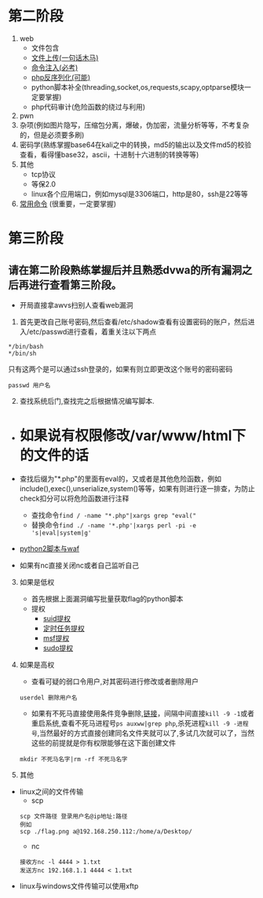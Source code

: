 # 第二阶段
1. web
    + 文件包含
    + [文件上传(一句话木马)](../web/文件上传漏洞.md)
    + [命令注入(必考)](../web/命令注入.md)
    + [php反序列化(可能)](../web/反序列化.md)
    + python脚本补全(threading,socket,os,requests,scapy,optparse模块一定要掌握)
    + php代码审计(危险函数的绕过与利用)
2. pwn
3. 杂项(例如图片隐写，压缩包分离，爆破，伪加密，流量分析等等，不考复杂的，但是必须要多刷)
4. 密码学(熟练掌握base64在kali之中的转换，md5的输出以及文件md5的校验查看，看得懂base32，ascii，十进制十六进制的转换等等)
5. 其他
    + tcp协议
    + 等保2.0
    + linux各个应用端口，例如mysql是3306端口，http是80，ssh是22等等
7. [常用命令](./命令.md)    (很重要，一定要掌握)
# 第三阶段
## 请在第二阶段熟练掌握后并且熟悉dvwa的所有漏洞之后再进行查看第三阶段。
- 开局直接拿awvs扫别人查看web漏洞
1. 首先更改自己账号密码,然后查看/etc/shadow查看有设置密码的账户，然后进入/etc/passwd进行查看，着重关注以下两点
```
*/bin/bash
*/bin/sh
```
只有这两个是可以通过ssh登录的，如果有则立即更改这个账号的密码密码
```
passwd 用户名
```
2. 查找系统后门,查找完之后根据情况编写脚本.

+ # 如果说有权限修改/var/www/html下的文件的话

+ 查找后缀为"*.php"的里面有eval的，又或者是其他危险函数，例如include(),exec(),unserialize,system()等等，如果有则进行逐一排查，为防止check扣分可以将危险函数进行注释
    + 查找命令`find / -name "*.php"|xargs grep "eval("`
    + 替换命令`find ./ -name '*.php'|xargs perl -pi -e 's|eval|system|g'`
+ [python2脚本与waf](./awd脚本.md)
+ 如果有nc直接关闭nc或者自己监听自己
3. 如果是低权
    + 首先根据上面漏洞编写批量获取flag的python脚本
    + 提权
        + [suid提权](../web/linux提权/suid提权.md)
        + [定时任务提权](../web/linux提权/定时任务提权.md)
        + [msf提权](../web/linux提权/msf提权.md)
        + [sudo提权](../web/linux提权/sudo提权.md)
4. 如果是高权
    + 查看可疑的弱口令用户,对其密码进行修改或者删除用户
    ```
    userdel 删除用户名
    ```
    + 如果有不死马直接使用条件竞争删除,[链接](./不死马.md)，间隔中间直接`kill -9 -1`或者重启系统,查看不死马进程号`ps auxww|grep php`,杀死进程`kill -9 -进程号`,当然最好的方式直接创建同名文件夹就可以了,多试几次就可以了，当然这些的前提就是你有权限能够在这下面创建文件
    ```shell
    mkdir 不死马名字|rm -rf 不死马名字
    ```

5. 其他
+ linux之间的文件传输
    + scp
    ```
    scp 文件路径 登录用户名@ip地址:路径
    例如
    scp ./flag.png a@192.168.250.112:/home/a/Desktop/
    ```
    + nc
    ```
    接收方nc -l 4444 > 1.txt
    发送方nc 192.168.1.1 4444 < 1.txt
    ```
+ linux与windows文件传输可以使用xftp
